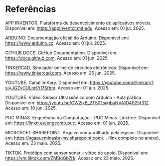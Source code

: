 # Referências

APP INVENTOR. Plataforma de desenvolvimento de aplicativos móveis. Disponível em: https://appinventor.mit.edu. Acesso em: 01 jul. 2025.

ARDUINO. Documentação oficial do Arduino. Disponível em: https://www.arduino.cc. Acesso em: 01 jul. 2025.

GITHUB DOCS. GitHub Documentation. Disponível em: https://docs.github.com. Acesso em: 01 jun. 2025.

TINKERCAD. Simulador online de circuitos eletrônicos. Disponível em: https://www.tinkercad.com. Acesso em: 25 jun. 2025.

YOUTUBE. Canal ImKary. Disponível em: https://youtube.com/@imkary?si=JGZyOULm5Yl7Sfbm. Acesso em: 01 jun. 2025.

YOUTUBE. Vídeo: Sensor Ultrassônico com Arduino - Aula prática. Disponível em: https://youtu.be/CW2jxB_2T50?si=jbaNVA1O4925f31Z. Acesso em: 10 jun. 2025.

PUC MINAS. Engenharia da Computação – PUC Minas. Linktree. Disponível em: https://linktr.ee/engcomp.puc. Acesso em: 01 jun. 2025.


MICROSOFT SHAREPOINT. Arquivo compartilhado pela equipe. Disponível em: https://sgapucminasbr-my.sharepoint.com/... (link completo no anexo). Acesso em: 23 maio. 2025.

TIKTOK. Protótipo com sensor sonar – vídeo de apoio. Disponível em: https://vm.tiktok.com/ZMBgGb7j1/. Acesso em: 23 maio. 2025.

